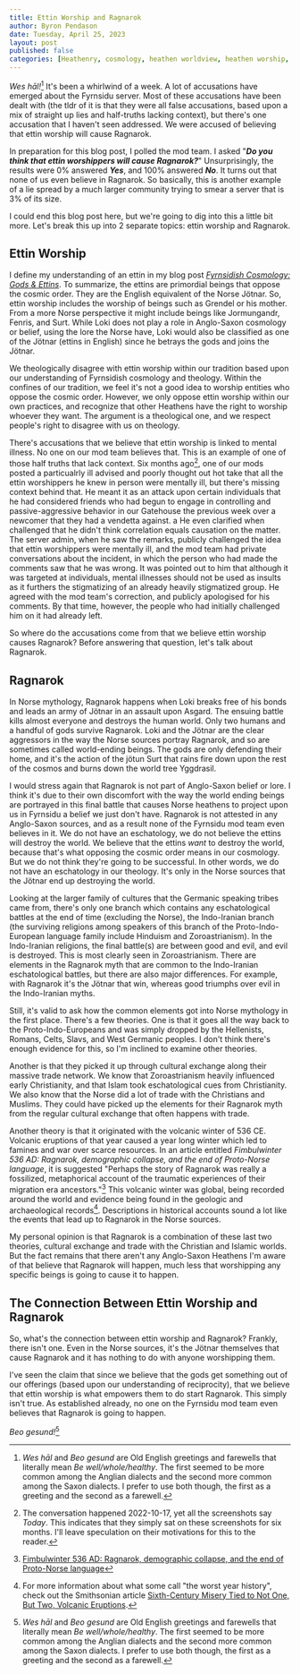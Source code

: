 ```yaml
---
title: Ettin Worship and Ragnarok
author: Byron Pendason
date: Tuesday, April 25, 2023
layout: post
published: false
categories: [Heathenry, cosmology, heathen worldview, heathen worship, lgbt, myths, rants, reconstruction, updates]
---
```


*Wes hāl!*[^1] It's been a whirlwind of a week. A lot of accusations have emerged about the Fyrnsidu server. Most of these accusations have been dealt with (the tldr of it is that they were all false accusations, based upon a mix of straight up lies and half-truths lacking context), but there's one accusation that I haven't seen addressed. We were accused of believing that ettin worship will cause Ragnarok.

In preparation for this blog post, I polled the mod team. I asked "***Do you think that ettin worshippers will cause Ragnarok?***" Unsurprisingly, the results were 0% answered ***Yes***, and 100% answered ***No***. It turns out that none of us even believe in Ragnarok. So basically, this is another example of a lie spread by a much larger community trying to smear a server that is 3% of its size.

I could end this blog post here, but we're going to dig into this a little bit more. Let's break this up into 2 separate topics: ettin worship and Ragnarok.

## Ettin Worship

I define my understanding of an ettin in my blog post *[Fyrnsidish Cosmology: Gods & Ettins](2022/05/05/fyrnsidic-cosmology-gods-ettins)*. To summarize, the ettins are primordial beings that oppose the cosmic order. They are the English equivalent of the Norse Jötnar. So, ettin worship includes the worship of beings such as Grendel or his mother. From a more Norse perspective it might include beings like Jormungandr, Fenris, and Surt. While Loki does not play a role in Anglo-Saxon cosmology or belief, using the lore the Norse have, Loki would also be classified as one of the Jötnar (ettins in English) since he betrays the gods and joins the Jötnar.

We theologically disagree with ettin worship within our tradition based upon our understanding of Fyrnsidish cosmology and theology. Within the confines of our tradition, we feel it's not a good idea to worship entities who oppose the cosmic order. However, we only oppose ettin worship within our own practices, and recognize that other Heathens have the right to worship whoever they want. The argument is a theological one, and we respect people's right to disagree with us on theology.

There's accusations that we believe that ettin worship is linked to mental illness. No one on our mod team believes that. This is an example of one of those half truths that lack context. Six months ago[^4], one of our mods posted a particualrly ill advised and poorly thought out hot take that all the ettin worshippers he knew in person were mentally ill, but there's missing context behind that. He meant it as an attack upon certain individuals that he had considered friends who had begun to engage in controlling and passive-aggressive behavior in our Gatehouse the previous week over a newcomer that they had a vendetta against. a He even clarified when challenged that he didn't think correlation equals causation on the matter. The server admin, when he saw the remarks, publicly challenged the idea that ettin worshippers were mentally ill, and the mod team had private conversations about the incident, in which the person who had made the comments saw that he was wrong. It was pointed out to him that although it was targeted at individuals, mental illnesses should not be used as insults as it furthers the stigmatizing of an already heavily stigmatized group. He agreed with the mod team's correction, and publicly apologised for his comments. By that time, however, the people who had initially challenged him on it had already left.

So where do the accusations come from that we believe ettin worship causes Ragnarok? Before answering that question, let's talk about Ragnarok.

## Ragnarok

In Norse mythology, Ragnarok happens when Loki breaks free of his bonds and leads an army of Jötnar in an assault upon Asgard. The ensuing battle kills almost everyone and destroys the human world. Only two humans and a handful of gods survive Ragnarok. Loki and the Jötnar are the clear aggressors in the way the Norse sources portray Ragnarok, and so are sometimes called world-ending beings. The gods are only defending their home, and it's the action of the jötun Surt that rains fire down upon the rest of the cosmos and burns down the world tree Yggdrasil.

I would stress again that Ragnarok is not part of Anglo-Saxon belief or lore. I think it's due to their own discomfort with the way the world ending beings are portrayed in this final battle that causes Norse heathens to project upon us in Fyrnsidu a belief we just don't have. Ragnarok is not attested in any Anglo-Saxon sources, and as a result none of the Fyrnsidu mod team even believes in it. We do not have an eschatology, we do not believe the ettins will destroy the world. We believe that the ettins *want* to destroy the world, because that's what opposing the cosmic order means in our cosmology. But we do not think they're going to be successful. In other words, we do not have an eschatology in our theology. It's only in the Norse sources that the Jötnar end up destroying the world.

Looking at the larger family of cultures that the Germanic speaking tribes came from, there's only one branch which contains any eschatological battles at the end of time (excluding the Norse), the Indo-Iranian branch (the surviving religions among speakers of this branch of the Proto-Indo-European language family include Hinduism and Zoroastrianism). In the Indo-Iranian religions, the final battle(s) are between good and evil, and evil is destroyed. This is most clearly seen in Zoroastrianism. There are elements in the Ragnarok myth that are common to the Indo-Iranian eschatological battles, but there are also major differences. For example, with Ragnarok it's the Jötnar that win, whereas good triumphs over evil in the Indo-Iranian myths.

Still, it's valid to ask how the common elements got into Norse mythology in the first place. There's a few theories. One is that it goes all the way back to the Proto-Indo-Europeans and was simply dropped by the Hellenists, Romans, Celts, Slavs, and West Germanic peoples. I don't think there's enough evidence for this, so I'm inclined to examine other theories.

Another is that they picked it up through cultural exchange along their massive trade network. We know that Zoroastrianism heavily influenced early Christianity, and that Islam took eschatological cues from Christianity. We also know that the Norse did a lot of trade with the Christians and Muslims. They could have picked up the elements for their Ragnarok myth from the regular cultural exchange that often happens with trade.

Another theory is that it originated with the volcanic winter of 536 CE. Volcanic eruptions of that year caused a year long winter which led to famines and war over scarce resources. In an article entitled *Fimbulwinter 536 AD: Ragnarok, demographic collapse, and the end of Proto-Norse language*, it is suggested "Perhaps the story of Ragnarok was really a fossilized, metaphorical account of the traumatic experiences of their migration era ancestors."[^3] This volcanic winter was global, being recorded around the world and evidence being found in the geologic and archaeological records[^2]. Descriptions in historical accounts sound a lot like the events that lead up to Ragnarok in the Norse sources.

My personal opinion is that Ragnarok is a combination of these last two theories, cultural exchange and trade with the Christian and Islamic worlds. But the fact remains that there aren't any Anglo-Saxon Heathens I'm aware of that believe that Ragnarok will happen, much less that worshipping any specific beings is going to cause it to happen.

## The Connection Between Ettin Worship and Ragnarok

So, what's the connection between ettin worship and Ragnarok? Frankly, there isn't one. Even in the Norse sources, it's the Jötnar themselves that cause Ragnarok and it has nothing to do with anyone worshipping them.

I've seen the claim that since we believe that the gods get something out of our offerings (based upon our understanding of reciprocity), that we believe that ettin worship is what empowers them to do start Ragnarok. This simply isn't true. As established already, no one on the Fyrnsidu mod team even believes that Ragnarok is going to happen.

*Beo gesund!*[^1]

[^1]: *Wes hāl* and *Beo gesund* are Old English greetings and farewells that literally mean *Be well/whole/healthy*. The first seemed to be more common among the Anglian dialects and the second more common among the Saxon dialects. I prefer to use both though, the first as a greeting and the second as a farewell.

[^2]: For more information about what some call "the worst year  history", check out the Smithsonian article [Sixth-Century Misery Tied to Not One, But Two, Volcanic Eruptions](https://www.smithsonianmag.com/science-nature/sixth-century-misery-tied-not-one-two-volcanic-eruptions-180955858/).

[^3]: [Fimbulwinter 536 AD: Ragnarok, demographic collapse, and the end of Proto-Norse language](https://www.brutenorse.com/blog/2017/06/fimbulwinter-536-ad-ragnarok-as.html) 

[^4]: The conversation happened 2022-10-17, yet all the screenshots say *Today*. This indicates that they simply sat on these screenshots for six months. I'll leave speculation on their motivations for this to the reader.
